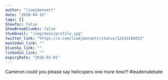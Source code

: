 ```yaml
---
author: "liamjbennett"
date: "2010-04-15"
tags: []
ShowToc: false
ShowBreadCrumbs: false
thumbnail: "/img/main/profile.jpg"
twitter_link: "https://x.com/liamjbennett/status/12243186822"
mastodon_link: ""
bluesky_link: ""
linkedin_link: ""
expiryDate: "2016-01-01"
---
```


Cameron could you please say helicopers one more time?! #leadersdebate

